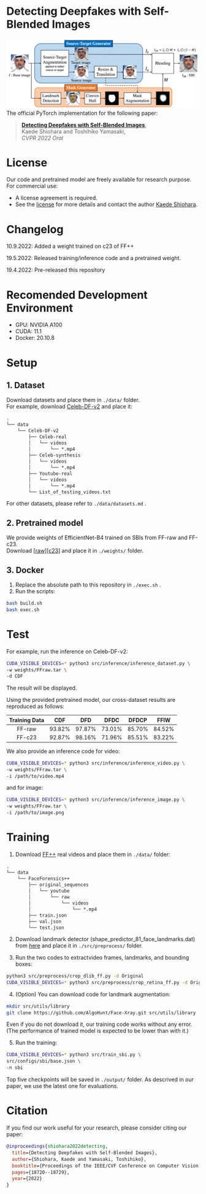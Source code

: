 # Detecting Deepfakes with Self-Blended Images
![Overview](overview.png)  
The official PyTorch implementation for the following paper: 
> [**Detecting Deepfakes with Self-Blended Images**](https://arxiv.org/abs/2204.08376),  
> Kaede Shiohara and Toshihiko Yamasaki,  
> *CVPR 2022 Oral*


# License
Our code and pretrained model are freely available for research purpose.  
For commercial use: 
- A license agreement is required. 
- See the [license](https://github.com/mapooon/SelfBlendedImages/blob/master/LICENSE) for more details and contact the author [Kaede Shiohara](mailto:shiohara@cvm.t.u-tokyo.ac.jp).


# Changelog
10.9.2022: Added a weight trained on c23 of FF++  

19.5.2022: Released training/inference code and a pretrained weight.

19.4.2022: Pre-released this repository

# Recomended Development Environment
* GPU: NVIDIA A100
* CUDA: 11.1
* Docker: 20.10.8


# Setup
## 1. Dataset
Download datasets and place them in `./data/` folder.  
For example, download [Celeb-DF-v2](https://github.com/yuezunli/celeb-deepfakeforensics) and place it:
```
.
└── data
    └── Celeb-DF-v2
        ├── Celeb-real
        │   └── videos
        │       └── *.mp4
        ├── Celeb-synthesis
        │   └── videos
        │       └── *.mp4
        ├── Youtube-real
        │   └── videos
        │       └── *.mp4
        └── List_of_testing_videos.txt
```
For other datasets, please refer to `./data/datasets.md` .


## 2. Pretrained model
We provide weights of EfficientNet-B4 trained on SBIs from FF-raw and FF-c23.  
Download [[raw](https://drive.google.com/file/d/12sLyqBp0VFwdpA-oZLdIOkOTkz_ZnIhV/view?usp=sharing)][[c23](https://drive.google.com/file/d/1X0-NYT8KPursLZZdxduRQju6E52hauV0/view?usp=sharing)] and place it in `./weights/` folder.

## 3. Docker
1. Replace the absolute path to this repository in `./exec.sh` .
2. Run the scripts:
```bash
bash build.sh
bash exec.sh
```


# Test
For example, run the inference on Celeb-DF-v2:
```bash
CUDA_VISIBLE_DEVICES=* python3 src/inference/inference_dataset.py \
-w weights/FFraw.tar \
-d CDF
```
The result will be displayed.

Using the provided pretrained model, our cross-dataset results are reproduced as follows:

Training Data | CDF | DFD | DFDC | DFDCP | FFIW
:-: | :-: | :-: | :-: | :-: | :-:
FF-raw | 93.82% | 97.87% | 73.01% | 85.70% | 84.52%
FF-c23 | 92.87% | 98.16% | 71.96% | 85.51% | 83.22%


We also provide an inference code for video:
```bash
CUDA_VISIBLE_DEVICES=* python3 src/inference/inference_video.py \
-w weights/FFraw.tar \
-i /path/to/video.mp4
```
and for image:
```bash
CUDA_VISIBLE_DEVICES=* python3 src/inference/inference_image.py \
-w weights/FFraw.tar \
-i /path/to/image.png
```

# Training
1. Download [FF++](https://github.com/ondyari/FaceForensics) real videos and place them in `./data/` folder:
```
.
└── data
    └── FaceForensics++
        ├── original_sequences
        │   └── youtube
        │       └── raw
        │           └── videos
        │               └── *.mp4
        ├── train.json
        ├── val.json
        └── test.json
```
2. Download landmark detector (shape_predictor_81_face_landmarks.dat) from [here](https://github.com/codeniko/shape_predictor_81_face_landmarks) and place it in `./src/preprocess/` folder.  

3. Run the two codes to extractvideo frames, landmarks, and bounding boxes:
```bash
python3 src/preprocess/crop_dlib_ff.py -d Original
CUDA_VISIBLE_DEVICES=* python3 src/preprocess/crop_retina_ff.py -d Original
```

4. (Option) You can download code for landmark augmentation:
```bash
mkdir src/utils/library
git clone https://github.com/AlgoHunt/Face-Xray.git src/utils/library
```
Even if you do not download it, our training code works without any error. (The performance of trained model is expected to be lower than with it.)

5. Run the training:
```bash
CUDA_VISIBLE_DEVICES=* python3 src/train_sbi.py \
src/configs/sbi/base.json \
-n sbi
```
Top five checkpoints will be saved in `./output/` folder. As descrived in our paper, we use the latest one for evaluations.

# Citation
If you find our work useful for your research, please consider citing our paper:
```bibtex
@inproceedings{shiohara2022detecting,
  title={Detecting Deepfakes with Self-Blended Images},
  author={Shiohara, Kaede and Yamasaki, Toshihiko},
  booktitle={Proceedings of the IEEE/CVF Conference on Computer Vision and Pattern Recognition},
  pages={18720--18729},
  year={2022}
}
```